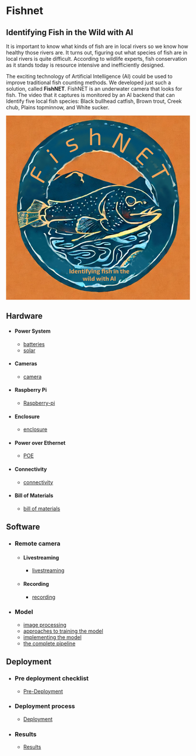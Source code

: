 # Fishnet 
## Identifying Fish in the Wild with AI

It is important to know what kinds of fish are in local rivers so we know how healthy those rivers are. It turns out, figuring out what species of fish are in local rivers is quite difficult. According to wildlife experts, fish conservation as it stands today is resource intensive and inefficiently designed.

The exciting technology of Artificial Intelligence (AI) could be used to improve traditional fish counting methods. We developed just such a solution, called **FishNET**. FishNET is an underwater camera that looks for fish. The video that it captures is monitored by an AI backend that can Identify five local fish species: Black bullhead catfish, Brown trout, Creek chub, Plains topminnow, and White sucker.

![FishNET logo](../Media/FishNET-logo.jpeg)

## Hardware
- #### Power System
	- [batteries](../Batteries.md)
	- [solar](../Solar.md)
- #### Cameras
	- [camera](../camera.md)
- #### Raspberry Pi
	- [Raspberry-pi](../Raspberry-pi.md)
- #### Enclosure
	- [enclosure](../enclosure.md)
- #### Power over Ethernet
	- [POE](../POE.md)
- #### Connectivity
	- [connectivity](../connectivity.md)
- #### Bill of Materials
	- [bill of materials](../BillOfMaterials.md)

## Software
- ### Remote camera
	- #### Livestreaming
		- [livestreaming](../livestreaming.md)
	- #### Recording 
		- [recording](../recording.md)
- ### Model
	- [image processing](../ImageProcessing.md)
	- [approaches to training the model](../ApproachesToTrainingTheModel.md)
	- [implementing the model](../ImplementingTheModle)
	- [the complete pipeline](../TheCompletePipeline.md)

## Deployment
- ### Pre deployment checklist
	- [Pre-Deployment](../Pre-Deployment.md)
- ### Deployment process
	- [Deployment](../Deployment.md)
- ### Results
	- [Results](../Results.md)